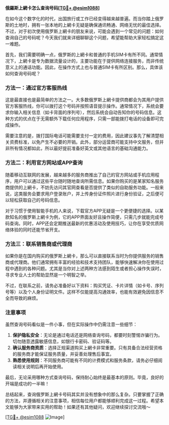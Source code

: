 **俄羅斯上網卡怎么查询号码[[TG💪+ @esim1088](https://t.me/s/esim1088)]**

在如今这个数字化的时代，出国旅行或工作已经变得越来越普遍。而当你踏上俄罗斯的土地时，拥有一张本地的上網卡无疑是确保通讯畅通、网络无忧的最佳选择。不过，对于初次使用俄罗斯上網卡的朋友来说，可能会遇到一个常见的问题：如何查询自己的号码呢？今天我们就来详细聊聊这个问题，希望能帮助大家轻松搞定这一难题。

首先，我们需要明确一点，俄罗斯的上網卡和普通的手机SIM卡有所不同。通常情况下，上網卡是专为数据流量设计的，主要功能在于提供网络连接服务，而非传统意义上的通话功能。因此，在操作方式上也与普通SIM卡有所区别。那么，具体该如何查询号码呢？

### 方法一：通过官方客服热线

这是最直接也是最简单的方法之一。大多数俄罗斯上網卡提供商都会为其用户提供官方客服热线，你可以拨打这个号码并按照语音提示操作。通常情况下，系统会要求你输入相关信息（如卡背面的序列号），然后系统会自动告知你的号码信息。这种方式的优点在于无需额外下载任何应用程序，只需一部能拨打电话的设备即可完成操作。

需要注意的是，拨打国际电话可能需要支付一定的费用，因此建议事先了解清楚相关资费标准，以免产生不必要的开销。此外，部分运营商可能支持中文服务，但并非所有情况都如此，所以最好提前准备好英文或其他语言的基础沟通能力。

### 方法二：利用官方网站或APP查询

随着移动互联网的发展，越来越多的服务商推出了自己的官方网站或手机应用程序，用户可以通过这些平台随时随地查询所需信息。如果你购买的是某家知名服务商提供的上網卡，不妨先访问其官网查看是否提供了类似的自助服务功能。一般来说，这类服务会要求用户登录账户，并上传身份证件照片进行身份验证，之后便可以轻松获取自己的号码信息。

对于习惯于使用智能手机的人来说，下载官方APP无疑是一个更便捷的选择。以某款知名的俄罗斯上網卡为例，它的APP界面友好且操作简便，只需几步就能完成号码查询。同时，APP还会定期推送最新的优惠活动及使用技巧，让你在享受优质网络体验的同时还能节省开支。

### 方法三：联系销售商或代理商

如果你是在国内购买的俄罗斯上網卡，那么可以直接联系当时为你提供服务的销售商或代理商。他们通常拥有丰富的经验和技术支持团队，能够快速解决你在使用过程中遇到的各种问题。尤其是当你对上述两种方法感到陌生或者担心操作失误时，寻求专业人士的帮助显然是一个明智之举。

不过，在联系之前，请务必准备好以下资料：购买凭证、卡片详情（如卡号、序列号等）以及个人身份证明文件。这样不仅能提高沟通效率，也能有效避免因信息不全而导致的麻烦。

### 注意事项

虽然查询号码看似是一件小事，但在实际操作中仍需注意一些细节：

1. **保护隐私安全**：无论是通过电话还是网络查询号码，都要时刻警惕诈骗行为。切勿随意透露敏感信息，如银行卡密码、验证码等。
2. **确认服务商资质**：选择正规渠道购买上網卡非常重要。只有具备合法经营资格的服务商才能保证服务质量，并妥善处理售后事宜。
3. **熟悉使用规则**：不同服务商可能有不同的计费模式和服务条款，请务必仔细阅读相关说明后再开始使用。

最后，无论采用哪种方式查询号码，保持耐心始终是最基本的原则。毕竟，良好的开端是成功的一半嘛！

总结起来，查询俄罗斯上網卡号码其实并没有想象中的那么复杂。只要掌握了正确的方法，并遵循相关的注意事项，相信每位用户都能够顺利完成这一过程。希望本文能够为大家带来实用的帮助！如果还有其他疑问，欢迎继续探讨交流哦～

[[TG💪+ @esim1088](https://t.me/s/esim1088) ![Image](https://i.postimg.cc/4NQfJmqS/Snipaste-2025-05-13-00-14-12.png)]